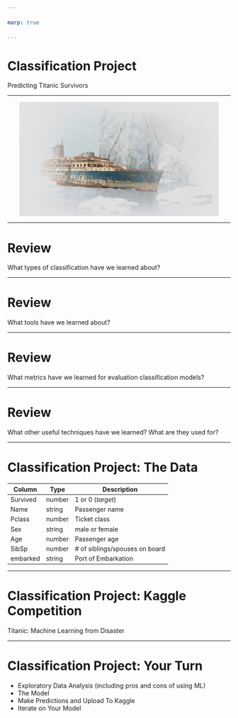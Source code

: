 ```yaml
---

marp: true

---
```


<style>
img[alt~="center"] {
  display: block;
  margin: 0 auto;
}
</style>

# Classification Project
Predicting Titanic Survivors 

<!--
In this project you will apply what you have learned about classification and TensorFlow to complete a project from Kaggle.  
-->

---

![center](res/ship.jpg)

<!--
 The challenge is to achieve a high accuracy score while trying to predict which passengers survived the Titanic shipwreck. 

* Image name: res/ship.jpg
  * Repo link: https://github.com/google/applied-machine-learning-intensive/tree/master/content/04_classification/04_classification_project/res/ship.jpg
  * Source https://pixabay.com/photos/ship-wreck-old-rust-stranded-3401500/ by Author Pixel2013 / S. Hermann & F. Richter https://pixabay.com/users/pixel2013-2364555/ under License https://pixabay.com/service/license/.
-->

---

# Review

What types of classification have we learned about?

<!--
Let's review a bit before diving in.

@Exercise(5 minutes) {
Have students name and discuss the types of classification they have learned so far. If they need prompting, remind them about binary and multiclass classification. Have them give examples of binary classification vs. multiclass classification. 

Ask students to discuss what type of classification would be most appropriate for predicting which passengers survived the Titanic shipwreck.
}
-->

---

# Review

What tools have we learned about?

<!--
We have learned many different models and tools for performing classification. What are some of those models and tools?

@Exercise(5 minutes) {
Have students discuss the models and tools they have learned so far. Get them to explain a bit about each of the tools. If they need prompting, remind them about logistic regression and scikit-learn's Logistic Regression. For multiclass classification we talked about OvO and OvA along with scikit-learn's SGDClassifier. We also practiced classification using Keras and Tensorflow. 
}
-->

---

# Review

What metrics have we learned for evaluation classification models? 

<!--
What are some of the evaluation metrics we've discussed? 

@Exercise(5 minutes) {
Have students talk about the evaluation metrics for classification models. If they need prompting, remind them about the confusion matrix, accuracy, precision, recall, F1, and RoC. Have students discuss what each metric measure is and how we interpret them. 
}
-->

---

# Review

What other useful techniques have we learned? What are they used for? 

<!--
We've covered a few other techniques that can be useful for model training and testing. Can you name a few and describe their purpose? 

@Exercise(5 minutes) {
Have students talk about any other useful miscellaneous techniques that come to mind. If they need prompting, remind them about stratification and cross-validation. 
}
-->

---

# Classification Project: The Data

Column        |  Type  | Description
--------------|--------|------------
Survived      | number | 1 or 0 (*target*)
Name          | string | Passenger name
Pclass        | number | Ticket class
Sex           | string | male or female
Age           | number | Passenger age
SibSp         | number | # of siblings/spouses on board
embarked      | string | Port of Embarkation


<!--
The dataset we're using comes from Kaggle. Here are just a few of the columns of data you'll be working with. As you can see, we have both numbers and strings. The target column is 'Survived', and it is a number that is either 0 or 1. 
-->

---

# Classification Project: Kaggle Competition
Titanic: Machine Learning from Disaster


<!--
Kaggle hosts several competitions that are open to users. It's an exciting way to engage with the broader machine learning community and learn new things. At the end of this lab, you will upload your results to the Kaggle competition and see how your model compares to the over 17,000 other models people have created! 
-->

---

# Classification Project: Your Turn

* Exploratory Data Analysis (including pros and cons of using ML)
* The Model 
* Make Predictions and Upload To Kaggle
* Iterate on Your Model

<!--
It is now your turn to perform a classification from end-to-end.

The lab you are about to be given is divided into four primary parts, shown on this slide.

In the first section, you'll acquire and explore the data. Here we expect you to write code and prose about the data. Does the data have obvious problems? Do any model-independent changes need to be made to the data? EDA is the place to reason about and perform these tasks. This is also a good time to think about the pros and cons of using machine learning to solve this problem. 

In the next section, you will build and evaluate your model. You may choose to use scikit-learn or Tensorflow. You may even try multiple approaches and compare your results. Here you should also evaluate your model and discuss your particular evaluation metrics, including why you chose them and what they say.

Finally, you will make predictions on the features found in the test.csv file and upload them to Kaggle using the Kaggle API. Your lab should discuss your predictions as well as your Kaggle results. 

Last but not least, iterate on your model. Tweak hyperparameters, and see if you can improve your model. Discuss your method for changing specific hyperparameters. Be thoughtful and methodical; don't just do it at random! Since this is a popular Kaggle dataset and competition, research other users' solutions. Try looking at solutions that both do and don't use ML, and discuss their relative merits. 

Take your time. Experiment. Don't be afraid to throw away some work along the way.

-->
